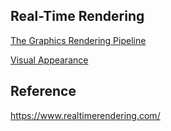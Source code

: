 ## Real-Time Rendering

[The Graphics Rendering Pipeline](./docs/TheGraphicsRenderingPipeline.md)

[Visual Appearance](./docs/VisualAppearance.md)

## Reference

<https://www.realtimerendering.com/>
